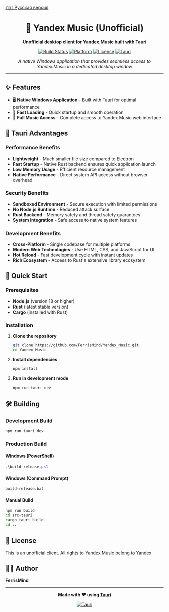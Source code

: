 [🇷🇺 Русская версия](README.ru.md)

<div align="center">

# 🎵 Yandex Music (Unofficial)

**Unofficial desktop client for Yandex.Music built with Tauri**

[![Build Status](https://img.shields.io/badge/build-passing-brightgreen.svg)](https://github.com/FerrisMind/Yandex_Music)
[![Platform](https://img.shields.io/badge/platform-Windows-blue.svg)](https://github.com/FerrisMind/Yandex_Music)
[![License](https://img.shields.io/badge/license-Unofficial-red.svg)](https://github.com/FerrisMind/Yandex_Music)
[![Tauri](https://img.shields.io/badge/framework-Tauri-purple.svg)](https://tauri.app/)

*A native Windows application that provides seamless access to Yandex.Music in a dedicated desktop window*

</div>

---

## ✨ Features

- 🖥️ **Native Windows Application** - Built with Tauri for optimal performance
- 🚀 **Fast Loading** - Quick startup and smooth operation
- 🎵 **Full Music Access** - Complete access to Yandex.Music web interface

## 🚀 Tauri Advantages

### Performance Benefits
- **Lightweight** - Much smaller file size compared to Electron
- **Fast Startup** - Native Rust backend ensures quick application launch
- **Low Memory Usage** - Efficient resource management
- **Native Performance** - Direct system API access without browser overhead

### Security Benefits
- **Sandboxed Environment** - Secure execution with limited permissions
- **No Node.js Runtime** - Reduced attack surface
- **Rust Backend** - Memory safety and thread safety guarantees
- **System Integration** - Safe access to native system features

### Development Benefits
- **Cross-Platform** - Single codebase for multiple platforms
- **Modern Web Technologies** - Use HTML, CSS, and JavaScript for UI
- **Hot Reload** - Fast development cycle with instant updates
- **Rich Ecosystem** - Access to Rust's extensive library ecosystem

## 🚀 Quick Start

### Prerequisites

- **Node.js** (version 18 or higher)
- **Rust** (latest stable version)
- **Cargo** (installed with Rust)

### Installation

1. **Clone the repository**
   ```bash
   git clone https://github.com/FerrisMind/Yandex_Music.git
   cd Yandex_Music
   ```

2. **Install dependencies**
   ```bash
   npm install
   ```

3. **Run in development mode**
   ```bash
   npm run tauri dev
   ```

## 🛠️ Building

### Development Build
```bash
npm run tauri dev
```

### Production Build

#### Windows (PowerShell)
```powershell
.\build-release.ps1
```

#### Windows (Command Prompt)
```cmd
build-release.bat
```

#### Manual Build
```bash
npm run build
cd src-tauri
cargo tauri build
cd ..
```

## 📄 License

This is an unofficial client. All rights to Yandex Music belong to Yandex.

## 👨‍💻 Author

**FerrisMind**

---

<div align="center">

**Made with ❤️ using [Tauri](https://tauri.app/)**

[![Tauri](https://img.shields.io/badge/powered%20by-Tauri-purple.svg)](https://tauri.app/)

</div>
